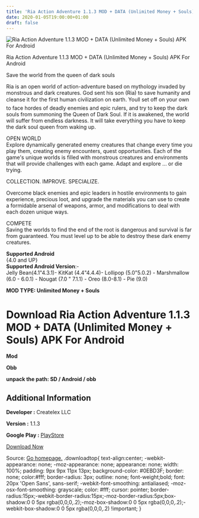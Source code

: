 ```yaml
---
title: 'Ria Action Adventure 1.1.3 MOD + DATA (Unlimited Money + Souls) APK For Android'
date: 2020-01-05T19:00:00+01:00
draft: false
---
```


![Ria Action Adventure 1.1.3 MOD + DATA (Unlimited Money + Souls) APK For Android](https://i0.wp.com/apkhome.net/wp-content/uploads/2020/01/Ria-Action-Adventure-1.1.3-MOD-DATA-Unlimited-Money-Souls.png "Ria Action Adventure 1.1.3 MOD + DATA (Unlimited Money + Souls) APK For Android")

  

Ria Action Adventure 1.1.3 MOD + DATA (Unlimited Money + Souls) APK For Android

Save the world from the queen of dark souls

Ria is an open world of action-adventure based on mythology invaded by monstrous and dark creatures. God sent his son (Ria) to save humanity and cleanse it for the first human civilization on earth. Youll set off on your own to face hordes of deadly enemies and epic rulers, and try to keep the dark souls from summoning the Queen of Dark Soul. If it is awakened, the world will suffer from endless darkness. It will take everything you have to keep the dark soul queen from waking up.

OPEN WORLD  
Explore dynamically generated enemy creatures that change every time you play them, creating enemy encounters, quest opportunities. Each of the game's unique worlds is filled with monstrous creatures and environments that will provide challenges with each game. Adapt and explore ... or die trying.

COLLECTION. IMPROVE. SPECIALIZE.

Overcome black enemies and epic leaders in hostile environments to gain experience, precious loot, and upgrade the materials you can use to create a formidable arsenal of weapons, armor, and modifications to deal with each dozen unique ways.

COMPETE  
Saving the worlds to find the end of the root is dangerous and survival is far from guaranteed. You must level up to be able to destroy these dark enemy creatures.

**Supported Android**  
{4.0 and UP}  
**Supported Android Version**:-  
Jelly Bean(4.1"4.3.1)- KitKat (4.4"4.4.4)- Lollipop (5.0"5.0.2) - Marshmallow (6.0 - 6.0.1) - Nougat (7.0 " 7.1.1) - Oreo (8.0-8.1) - Pie (9.0)

**MOD TYPE: Unlimited Money + Souls**

Download Ria Action Adventure 1.1.3 MOD + DATA (Unlimited Money + Souls) APK For Android
========================================================================================

**Mod**

**Obb**

**unpack the path: SD / Android / obb**

Additional Information
----------------------

**Developer :** Createlex LLC

**Version :** 1.1.3

**Google Play :** [PlayStore](https://play.google.com/store/apps/details?id=com.createlex.Ria)

  

[Download Now](https://store4app.co/post/ria-action-adventure-1-1-3-mod-data-unlimited-money-souls-apk-for-android_1578246600)

  
Source: [Go homepage.](https://store4app.co/post/ria-action-adventure-1-1-3-mod-data-unlimited-money-souls-apk-for-android_1578246600) .downloadtop{ text-align:center; -webkit-appearance: none; -moz-appearance: none; appearance: none; width: 100%; padding: 9px 9px 11px 13px; background-color: #0EBD3F; border: none; color:#fff; border-radius: 3px; outline: none; font-weight;bold; font: 20px 'Open Sans', sans-serif; -webkit-font-smoothing: antialiased; -moz-osx-font-smoothing: grayscale; color: #fff; cursor: pointer; border-radius:15px;-webkit-border-radius:15px;-moz-border-radius:5px;box-shadow:0 0 5px rgba(0,0,0,.2);-moz-box-shadow:0 0 5px rgba(0,0,0,.2);-webkit-box-shadow:0 0 5px rgba(0,0,0,.2) !important; }